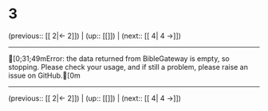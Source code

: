 # 3

(previous:: [[ 2|← 2]]) | (up:: [[]]) | (next:: [[ 4| 4 →]])

***
[0;31;49mError: the data returned from BibleGateway is empty, so stopping. Please check your usage, and if still a problem, please raise an issue on GitHub.[0m

***

(previous:: [[ 2|← 2]]) | (up:: [[]]) | (next:: [[ 4| 4 →]])
